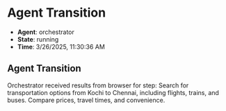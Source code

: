 # Agent Transition

- **Agent**: orchestrator
- **State**: running
- **Time**: 3/26/2025, 11:30:36 AM

## Agent Transition

Orchestrator received results from browser for step: Search for transportation options from Kochi to Chennai, including flights, trains, and buses. Compare prices, travel times, and convenience.

